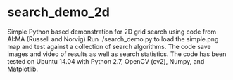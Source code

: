 # search_demo_2d
Simple Python based demonstration for 2D grid search using code from AI:MA  (Russell and Norvig)
Run ./search_demo.py to load the simple.png map and test against a collection of search algorithms.  The code save images and video of results as well as search statistics.
The code has been tested on Ubuntu 14.04 with Python 2.7, OpenCV (cv2), Numpy, and Matplotlib.
